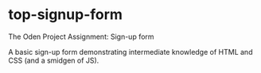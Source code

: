 # top-signup-form
The Oden Project Assignment: Sign-up form

A basic sign-up form demonstrating intermediate knowledge of HTML and CSS (and
a smidgen of JS).
